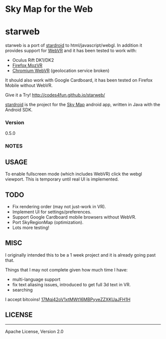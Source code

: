 Sky Map for the Web
===

# starweb

starweb is a port of [stardroid] to html/javascript/webgl. In addition it provides support for [WebVR] and it has been tested to work with:

  - Oculus Rift DK1/DK2
  - [Firefox MozVR]
  - [Chromium WebVR] (geolocation service broken)

It should also work with Google Cardboard, it has been tested on Firefox Mobile without WebVR.

Give it a Try! http://codes4fun.github.io/starweb/

[stardroid] is the project for the [Sky Map] android app, written in Java with the Android SDK.

### Version
0.5.0

### NOTES

## USAGE

To enable fullscreen mode (which includes WebVR) click the webgl viewport. This is temporary until real UI is implemented.

## TODO

 - Fix rendering order (may not just-work in VR).
 - Implement UI for settings/preferences.
 - Support Google Cardboard mobile browsers without WebVR.
 - Port SkyRegionMap (optimization).
 - Lots more testing!

## MISC

I originally intended this to be a 1 week project and it is already going past that.

Things that I may not complete given how much time I have:
 - multi-language support
 - fix text aliasing issues, introduced to get full 3d text in VR.
 - searching

I accept bitcoins!
[17Mqj42oV1xtMWt16MBPyveZZXKUaJFH1H]

## LICENSE
----

Apache License, Version 2.0


[WebVR]:http://webvr.info/
[stardroid]:https://github.com/sky-map-team/stardroid
[Sky Map]:https://play.google.com/store/apps/details?id=com.google.android.stardroid&hl=en
[Firefox MozVR]:http://mozvr.com/downloads/
[Chromium WebVR]:https://drive.google.com/folderview?id=0BzudLt22BqGRbW9WTHMtOWMzNjQ&usp=sharing#list
[17Mqj42oV1xtMWt16MBPyveZZXKUaJFH1H]:https://blockchain.info/address/17Mqj42oV1xtMWt16MBPyveZZXKUaJFH1H
